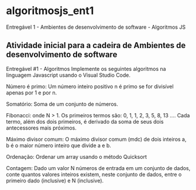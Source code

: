 # algoritmosjs_ent1
Entregável 1 - Ambientes de desenvolvimento de software - Algoritmos JS

Atividade inicial para a cadeira de Ambientes de desenvolvimento de software
---------------------------------------------------------------------------------
Entregável #1 - Algoritmos
Implemente os seguintes algoritmos na linguagem Javascript usando o Visual Studio Code.

Número é primo: Um número inteiro positivo n é primo se for divisível apenas por 1 e por n.

Somatório: Soma de um conjunto de números.

Fibonacci: onde N > 1. Os primeiros termos são: 0, 1, 1, 2, 3, 5, 8, 13 …. Cada termo, além dos dois primeiros, é derivado da soma de seus dois antecessores mais próximos.

Máximo divisor comum: O máximo divisor comum (mdc) de dois inteiros a, b é o maior número inteiro que divide a e b.

Ordenação: Ordenar um array usando o método Quicksort

Contagem: Dado um valor N números de entrada em um conjunto de dados, conte quantos valores inteiros existem, neste conjunto de dados, entre o primeiro dado (inclusive) e N (inclusive).
